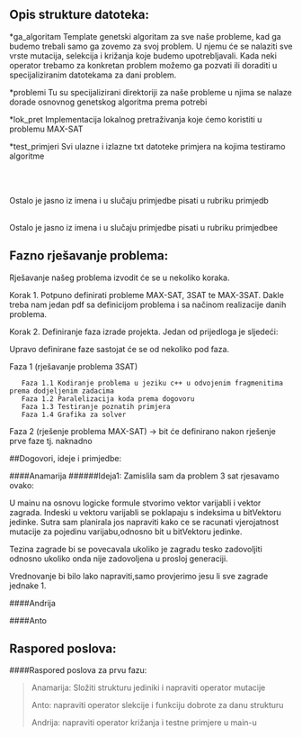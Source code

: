 ## Opis strukture datoteka:

*ga_algoritam 
 Template genetski algoritam za sve naše probleme, kad ga budemo trebali samo ga zovemo za svoj problem. U njemu će se nalaziti sve vrste mutacija, selekcija i križanja koje budemo upotrebljavali. Kada neki operator trebamo za konkretan problem možemo ga pozvati ili doraditi u specijaliziranim datotekama za dani 
 problem.

*problemi 
 Tu su specijalizirani direktoriji za naše probleme u njima se nalaze dorade osnovnog genetskog algoritma prema potrebi

*lok_pret
 Implementacija lokalnog pretraživanja koje ćemo koristiti u problemu MAX-SAT

*test_primjeri
 Svi ulazne i izlazne txt datoteke primjera na kojima testiramo algoritme
 
<br />
<br />

Ostalo je jasno iz imena i u slučaju primjedbe pisati u rubriku primjedb<br />
<br />

Ostalo je jasno iz imena i u slučaju primjedbe pisati u rubriku primjedbee





## Fazno rješavanje problema:

Rješavanje našeg problema izvodit će se u nekoliko koraka.

Korak 1.
Potpuno definirati probleme MAX-SAT, 3SAT te  MAX-3SAT. Dakle treba nam jedan pdf sa definicijom problema i sa načinom realizacije danih problema. 

Korak 2.
Definiranje faza izrade projekta. Jedan od prijedloga je sljedeći:

Upravo definirane faze sastojat će se od nekoliko pod faza.

Faza 1 (rješavanje problema 3SAT)
       
       Faza 1.1 Kodiranje problema u jeziku c++ u odvojenim fragmenitima prema dodjeljenim zadacima
       Faza 1.2 Paralelizacija koda prema dogovoru
       Faza 1.3 Testiranje poznatih primjera
       Faza 1.4 Grafika za solver
Faza 2 (rješenje problema MAX-SAT)
      -> bit će definirano nakon rješenje prve faze tj. naknadno 

##Dogovori, ideje i primjedbe:

####Anamarija
######Ideja1:
Zamislila sam da problem 3 sat rjesavamo ovako:

U mainu na osnovu logicke formule stvorimo vektor varijabli i vektor zagrada.
Indeski u vektoru varijabli se poklapaju s indeksima u bitVektoru jedinke.
Sutra sam planirala jos napraviti kako ce se racunati vjerojatnost mutacije za pojedinu varijabu,odnosno bit u bitVektoru jedinke.

Tezina zagrade bi se povecavala ukoliko je zagradu tesko zadovoljiti odnosno ukoliko onda nije zadovoljena u prosloj generaciji.

Vrednovanje bi bilo lako napraviti,samo provjerimo jesu li sve zagrade jednake 1.

####Andrija

####Anto


## Raspored poslova:

####Raspored poslova za prvu fazu:

>
>Anamarija: Složiti strukturu jediniki i napraviti operator mutacije
>
>Anto: napraviti operator slekcije i funkciju dobrote za danu strukturu
>
>Andrija: napraviti operator križanja i testne primjere u main-u
>


